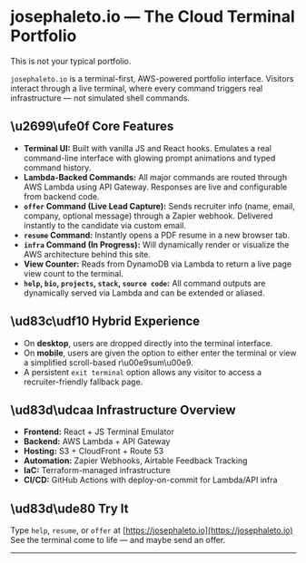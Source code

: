 # josephaleto.io — The Cloud Terminal Portfolio

This is not your typical portfolio.

`josephaleto.io` is a terminal-first, AWS-powered portfolio interface. Visitors interact through a live terminal, where every command triggers real infrastructure — not simulated shell commands.

## \u2699\ufe0f Core Features

- **Terminal UI:** Built with vanilla JS and React hooks. Emulates a real command-line interface with glowing prompt animations and typed command history.
- **Lambda-Backed Commands:** All major commands are routed through AWS Lambda using API Gateway. Responses are live and configurable from backend code.
- **`offer` Command (Live Lead Capture):** Sends recruiter info (name, email, company, optional message) through a Zapier webhook. Delivered instantly to the candidate via custom email.
- **`resume` Command:** Instantly opens a PDF resume in a new browser tab.
- **`infra` Command (In Progress):** Will dynamically render or visualize the AWS architecture behind this site.
- **View Counter:** Reads from DynamoDB via Lambda to return a live page view count to the terminal.
- **`help`, `bio`, `projects`, `stack`, `source code`:** All command outputs are dynamically served via Lambda and can be extended or aliased.

## \ud83c\udf10 Hybrid Experience

- On **desktop**, users are dropped directly into the terminal interface.
- On **mobile**, users are given the option to either enter the terminal or view a simplified scroll-based r\u00e9sum\u00e9.
- A persistent `exit terminal` option allows any visitor to access a recruiter-friendly fallback page.

## \ud83d\udcaa Infrastructure Overview

- **Frontend:** React + JS Terminal Emulator
- **Backend:** AWS Lambda + API Gateway
- **Hosting:** S3 + CloudFront + Route 53
- **Automation:** Zapier Webhooks, Airtable Feedback Tracking
- **IaC:** Terraform-managed infrastructure
- **CI/CD:** GitHub Actions with deploy-on-commit for Lambda/API infra

## \ud83d\ude80 Try It

Type `help`, `resume`, or `offer` at [https://josephaleto.io](https://josephaleto.io)    
See the terminal come to life — and maybe send an offer.

---

